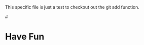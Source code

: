 This specific file is just a test to checkout out the git add function.

#<Please ignore as it is not helpful to this project>

<h1>Have Fun<h1>

